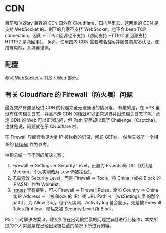 # CDN

目前和 V2Ray 兼容的 CDN 国外有 Cloudflare，国内阿里云，这两家的 CDN 是支持 WebSocket 的。剩下的几家不支持 WebSocket，也不会 keep TCP connection。因此 HTTP/2 回源也不支持（访问支持 HTTP/2 和回源支持 HTTP/2 是两回事）。
另外，使用国内 CDN 需要域名备案并服务商*实名*认证。使用有风险，入坑需谨慎。

## 配置

参照 [WebSocket + TLS + Web](https://guide.v2fly.org/advanced/wss_and_web.html) 部分。

## 有关 Cloudflare 的 Firewall（防火墙）问题

最近突然有遇见经过 CDN 的代理完全无法通讯的情况哦。
有趣的是，在 VPS 里没有任何相关日志，并且不走 CDN 的话就可以正常通讯并出现相关日志了呢；而走 CDN 的 Web 可以正常访问，但 Path 界面却出现了 Challenge（Captcha）。
也就是说，问题就在于 Cloudflare 啦。

在 Firewall 界面有看见大量 IP 被拦截的记录，问题 GET👍。
然后又找了一个相关的 [Issues](https://github.com/v2ray/v2ray-core/issues/1742) 作为参考。

稍稍总结一下不同的解决方案：
1. Firewall => Settings => Security Level，设置为 Essentially Off（默认是 Medium，个人实测改为 Low 仍被拦截）。
2. 无需修改 Security Level，而是 Firewall => Tools，将 China（或被 Block 的 IP/ASN）作为 Whitelist。
3. [Issues](https://github.com/v2ray/v2ray-core/issues/1742) 里有提到，可以 Firewall => Firewall Rules，添加 Country => China 或 IP Address =>（被 Block 的 IP）或 URL Path => （wsSettings 里 的那个 path），为 Allow 即可，但个人实测，Activity log 里会显示，先是被 Firewall Rules 所 Allow，随后又被 Security Level 所 Block。

PS：针对解决方案 3，建议各位在出现被拦截的问题之前就进行此操作，本文所提的个人实测是在已经出现被拦截的情况下所进行的哦。

